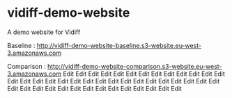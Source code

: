 # vidiff-demo-website

A demo website for Vidiff

Baseline : http://vidiff-demo-website-baseline.s3-website.eu-west-3.amazonaws.com

Comparison : http://vidiff-demo-website-comparison.s3-website.eu-west-3.amazonaws.com
Edit
Edit
Edit
Edit
Edit
Edit
Edit
Edit
Edit
Edit
Edit
Edit
Edit
Edit
Edit
Edit
Edit
Edit
Edit
Edit
Edit
Edit
Edit
Edit
Edit
Edit
Edit
Edit
Edit
Edit
Edit
Edit
Edit
Edit
Edit
Edit
Edit
Edit
Edit
Edit
Edit
Edit
Edit
Edit
